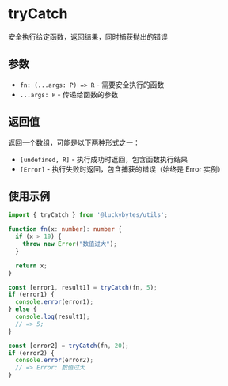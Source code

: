 # tryCatch

安全执行给定函数，返回结果，同时捕获抛出的错误

## 参数

- `fn: (...args: P) => R` - 需要安全执行的函数
- `...args: P` - 传递给函数的参数

## 返回值

返回一个数组，可能是以下两种形式之一：
- `[undefined, R]` - 执行成功时返回，包含函数执行结果
- `[Error]` - 执行失败时返回，包含捕获的错误（始终是 Error 实例）

## 使用示例

```typescript
import { tryCatch } from '@luckybytes/utils';

function fn(x: number): number {
  if (x > 10) {
    throw new Error("数值过大");
  }

  return x;
}

const [error1, result1] = tryCatch(fn, 5);
if (error1) {
  console.error(error1);
} else {
  console.log(result1);
  // => 5;
}

const [error2] = tryCatch(fn, 20);
if (error2) {
  console.error(error2);
  // => Error: 数值过大
}
```
